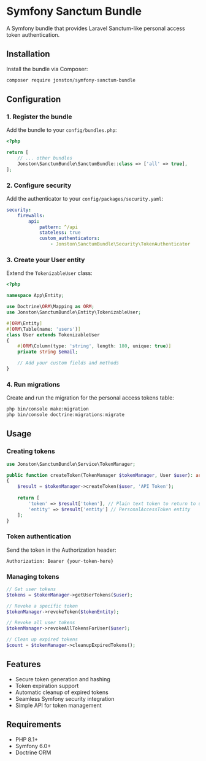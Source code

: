 # Symfony Sanctum Bundle

A Symfony bundle that provides Laravel Sanctum-like personal access token authentication.

## Installation

Install the bundle via Composer:

```bash
composer require jonston/symfony-sanctum-bundle
```

## Configuration

### 1. Register the bundle

Add the bundle to your `config/bundles.php`:

```php
<?php

return [
    // ... other bundles
    Jonston\SanctumBundle\SanctumBundle::class => ['all' => true],
];
```

### 2. Configure security

Add the authenticator to your `config/packages/security.yaml`:

```yaml
security:
    firewalls:
        api:
            pattern: ^/api
            stateless: true
            custom_authenticators:
                - Jonston\SanctumBundle\Security\TokenAuthenticator
```

### 3. Create your User entity

Extend the `TokenizableUser` class:

```php
<?php

namespace App\Entity;

use Doctrine\ORM\Mapping as ORM;
use Jonston\SanctumBundle\Entity\TokenizableUser;

#[ORM\Entity]
#[ORM\Table(name: 'users')]
class User extends TokenizableUser
{
    #[ORM\Column(type: 'string', length: 180, unique: true)]
    private string $email;

    // Add your custom fields and methods
}
```

### 4. Run migrations

Create and run the migration for the personal access tokens table:

```bash
php bin/console make:migration
php bin/console doctrine:migrations:migrate
```

## Usage

### Creating tokens

```php
use Jonston\SanctumBundle\Service\TokenManager;

public function createToken(TokenManager $tokenManager, User $user): array
{
    $result = $tokenManager->createToken($user, 'API Token');
    
    return [
        'token' => $result['token'], // Plain text token to return to user
        'entity' => $result['entity'] // PersonalAccessToken entity
    ];
}
```

### Token authentication

Send the token in the Authorization header:

```
Authorization: Bearer {your-token-here}
```

### Managing tokens

```php
// Get user tokens
$tokens = $tokenManager->getUserTokens($user);

// Revoke a specific token
$tokenManager->revokeToken($tokenEntity);

// Revoke all user tokens
$tokenManager->revokeAllTokensForUser($user);

// Clean up expired tokens
$count = $tokenManager->cleanupExpiredTokens();
```

## Features

- Secure token generation and hashing
- Token expiration support
- Automatic cleanup of expired tokens
- Seamless Symfony security integration
- Simple API for token management

## Requirements

- PHP 8.1+
- Symfony 6.0+
- Doctrine ORM
